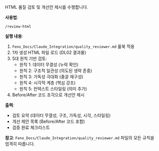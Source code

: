 HTML 품질 검토 및 개선안 제시를 수행합니다.

**사용법**:
```
/review-html
```

**실행 내용**:
1. `Feno_Docs/Claude_Integration/quality_reviewer.md` 룰북 적용
2. 1차 생성 HTML 파일 로드 (DL02 결과물)
3. 5대 원칙 기반 검토:
   - 원칙 1: 데이터 무결성 (누락 확인)
   - 원칙 2: 구조적 일관성 (의도된 생략 존중)
   - 원칙 3: 가독성 극대화 (줄글 재구성)
   - 원칙 4: 시각적 계층 (핵심 강조)
   - 원칙 5: 컨텍스트 스타일링 (의미 추가)
4. Before/After 코드 조각으로 개선안 제시

**출력**:
- 검토 요약 (데이터 무결성, 구조, 가독성, 시각, 스타일링)
- 개선 제안 목록 (Before/After 코드 포함)
- 검증 완료 체크리스트

**참고**: `Feno_Docs/Claude_Integration/quality_reviewer.md` 파일의 모든 규칙을 엄격히 따릅니다.

